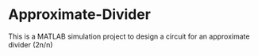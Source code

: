 # Approximate-Divider

This is a MATLAB simulation project to design a circuit for an approximate divider (2n/n)
